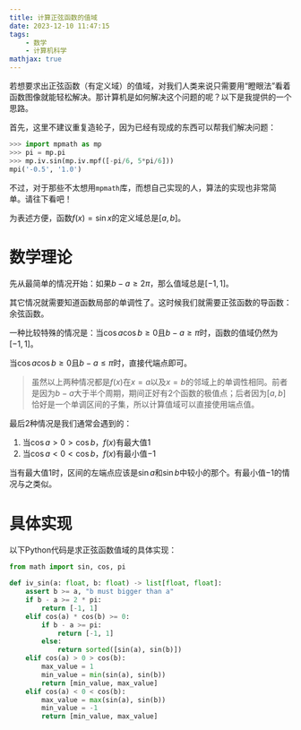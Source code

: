```yaml
---
title: 计算正弦函数的值域
date: 2023-12-10 11:47:15
tags:
    - 数学
    - 计算机科学
mathjax: true
---
```


若想要求出正弦函数（有定义域）的值域，对我们人类来说只需要用“瞪眼法”看着函数图像就能轻松解决。那计算机是如何解决这个问题的呢？以下是我提供的一个思路。

<!-- more -->

首先，这里不建议重复造轮子，因为已经有现成的东西可以帮我们解决问题：
```python
>>> import mpmath as mp
>>> pi = mp.pi
>>> mp.iv.sin(mp.iv.mpf([-pi/6, 5*pi/6]))
mpi('-0.5', '1.0')
```

不过，对于那些不太想用`mpmath`库，而想自己实现的人，算法的实现也非常简单。请往下看吧！

为表述方便，函数$f(x)=\sin x$的定义域总是$[a,b]$。

# 数学理论
先从最简单的情况开始：如果$b-a\ge2\pi$，那么值域总是$[-1,1]$。

其它情况就需要知道函数局部的单调性了。这时候我们就需要正弦函数的导函数：余弦函数。

一种比较特殊的情况是：当$\cos a\cos b\ge0$且$b-a\ge\pi$时，函数的值域仍然为$[-1,1]$。

当$\cos a\cos b\ge0$且$b-a\le\pi$时，直接代端点即可。

> 虽然以上两种情况都是$f(x)$在$x=a$以及$x=b$的邻域上的单调性相同。前者是因为$b-a$大于半个周期，期间正好有2个函数的极值点；后者因为$[a,b]$恰好是一个单调区间的子集，所以计算值域可以直接使用端点值。

最后2种情况是我们通常会遇到的：

1. 当$\cos a>0>\cos b$，$f(x)$有最大值$1$
2. 当$\cos a<0<\cos b$，$f(x)$有最小值$-1$

当有最大值$1$时，区间的左端点应该是$\sin a$和$\sin b$中较小的那个。有最小值$-1$的情况与之类似。

# 具体实现
以下Python代码是求正弦函数值域的具体实现：
```python
from math import sin, cos, pi

def iv_sin(a: float, b: float) -> list[float, float]:
    assert b >= a, "b must bigger than a"
    if b - a >= 2 * pi:
        return [-1, 1]
    elif cos(a) * cos(b) >= 0:
        if b - a >= pi:
            return [-1, 1]
        else:
            return sorted([sin(a), sin(b)])
    elif cos(a) > 0 > cos(b):
        max_value = 1
        min_value = min(sin(a), sin(b))
        return [min_value, max_value]
    elif cos(a) < 0 < cos(b):
        max_value = max(sin(a), sin(b))
        min_value = -1
        return [min_value, max_value]
```
